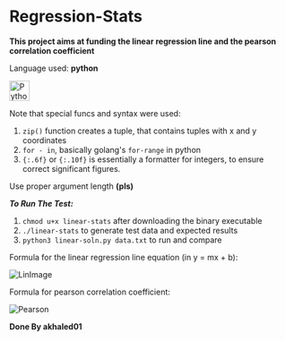 # Regression-Stats

**This project aims at funding the linear regression line and the pearson correlation
coefficient**

Language used: **python** 

<a href="https://www.python.org/" target="_blank" rel="noreferrer"><img src="https://raw.githubusercontent.com/danielcranney/readme-generator/main/public/icons/skills/python-colored.svg" width="36" height="36" alt="Python" /></a>

Note that special funcs and syntax were used:

1. `zip()` function creates a tuple, that contains tuples with x and y coordinates
2. `for - in`, basically golang's `for-range` in python
3. `{:.6f}` or `{:.10f}` is essentially a formatter for integers, to ensure correct significant figures.

Use proper argument length **(pls)**

***To Run The Test:***

1. `chmod u+x linear-stats` after downloading the binary executable
2. `./linear-stats` to generate test data and expected results
3. `python3 linear-soln.py data.txt` to run and compare

Formula for the linear regression line equation (in y = mx + b):

![LinImage](https://www.statisticshowto.com/wp-content/uploads/2009/11/linearregressionequations.bmp)

Formula for pearson correlation coefficient:

![Pearson](https://editor.analyticsvidhya.com/uploads/39170Formula.JPG)

**Done By akhaled01**
